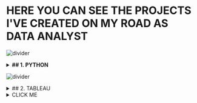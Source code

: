 # HERE YOU CAN SEE THE PROJECTS I'VE CREATED  ON MY ROAD AS DATA ANALYST
![divider](https://user-images.githubusercontent.com/7065401/52071924-c003ad80-2562-11e9-8297-1c6595f8a7ff.png)
**<details><summary>## 1. PYTHON</summary>**
<p>

### [1. Building a dataset from files published on a website](https://github.com/lilqasr/Projects/tree/main/Projects_list/Python/Building%20dataset%20from%20website)
   
</p>
</details>

![divider](https://user-images.githubusercontent.com/7065401/52071924-c003ad80-2562-11e9-8297-1c6595f8a7ff.png)

<details><summary>## 2. TABLEAU</summary>
<p>

## [Tableau public profile](https://public.tableau.com/app/profile/lilqasr88)
</p>
</details>

<details><summary>CLICK ME</summary>
<p>

#### We can hide anything, even code!

```ruby
   puts "Hello World"
```

</p>
</details>

